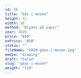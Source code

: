 ```yaml
---
id: 36
title: "Gås i mosen"
height: 32
width: 26
method: "Blyant på papir"
year: 2020
price: "850"
exPrice: "850"
status: ""
fileName: "2020-gaas-i-mosen.jpg"
medie: "drawing"
draft: "False"
slug: "gaas-i-mosen"
weight: "110"
---
```

